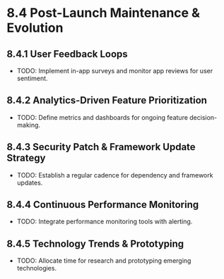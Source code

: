 # 8.4 Post-Launch Maintenance & Evolution

## 8.4.1 User Feedback Loops
- TODO: Implement in-app surveys and monitor app reviews for user sentiment.

## 8.4.2 Analytics-Driven Feature Prioritization
- TODO: Define metrics and dashboards for ongoing feature decision-making.

## 8.4.3 Security Patch & Framework Update Strategy
- TODO: Establish a regular cadence for dependency and framework updates.

## 8.4.4 Continuous Performance Monitoring
- TODO: Integrate performance monitoring tools with alerting.

## 8.4.5 Technology Trends & Prototyping
- TODO: Allocate time for research and prototyping emerging technologies. 